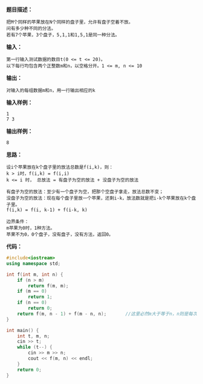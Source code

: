 **题目描述：**

```
把M个同样的苹果放在N个同样的盘子里，允许有盘子空着不放。
问有多少种不同的分法。
若有7个苹果，3个盘子，5,1,1和1,5,1是同一种分法。
```

**输入：**

```
第一行输入测试数据的数目t(0 <= t <= 20)。
以下每行均包含两个正整数m和n，以空格分开。1 <= m, n <= 10
```

**输出：**

```
对输入的每组数据m和n，用一行输出相应的k
```

**输入样例：**

```
1
7 3
```

**输出样例：**

```
8
```



**思路：**

```
设i个苹果放在k个盘子里的放法总数是f(i,k)，则：
k > i时，f(i,k) = f(i,i)
k <= i 时， 总放法 = 有盘子为空的放法 + 没盘子为空的放法

有盘子为空的放法：至少有一个盘子为空，把那个空盘子拿走，放法总数不变；
没盘子为空的放法：现在每个盘子里放一个苹果，还剩i-k，放法数就是把i-k个苹果放在k个盘子里。
f(i,k) = f(i, k-1) + f(i-k, k)

边界条件：
m苹果为0时，1种方法。
苹果不为0，0个盘子，没有盘子，没有方法，返回0。
```



**代码：**

```c++
#include<iostream>
using namespace std;

int f(int m, int n) {
	if (n > m)
		return f(m, m);
	if (m == 0)
		return 1;
	if (n == 0)
		return 0;
	return f(m, n - 1) + f(m - n, n);		//这里必然m大于等于n，n则是每次减1，两个参数都是大于等于0的
}

int main() {
	int t, m, n;
	cin >> t;
	while (t--) {
		cin >> m >> n;
		cout << f(m, n) << endl;
	}
	return 0;
}
```

